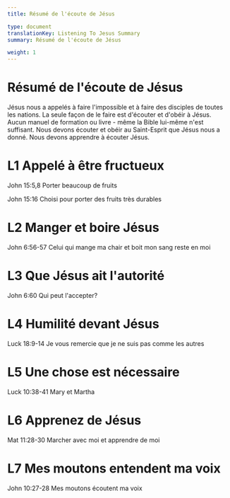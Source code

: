 ```yaml
---
title: Résumé de l'écoute de Jésus

type: document
translationKey: Listening To Jesus Summary
summary: Résumé de l'écoute de Jésus

weight: 1
---
```

# Résumé de l'écoute de Jésus
Jésus nous a appelés à faire l'impossible et à faire des disciples de toutes les nations. La seule façon de le faire est d'écouter et d'obéir à Jésus. Aucun manuel de formation ou livre - même la Bible lui-même n'est suffisant. Nous devons écouter et obéir au Saint-Esprit que Jésus nous a donné. Nous devons apprendre à écouter Jésus.
# L1  Appelé à être fructueux

John 15:5,8 Porter beaucoup de fruits	

John 15:16 Choisi pour porter des fruits très durables
# L2  Manger et boire Jésus

John 6:56-57 Celui qui mange ma chair et boit mon sang reste en moi
# L3  Que Jésus ait l'autorité

John 6:60 Qui peut l'accepter?
# L4  Humilité devant Jésus

Luck 18:9-14 Je vous remercie que je ne suis pas comme les autres
# L5  Une chose est nécessaire

Luck 10:38-41 Mary et Martha
# L6  Apprenez de Jésus

Mat 11:28-30 Marcher avec moi et apprendre de moi
# L7  Mes moutons entendent ma voix

John 10:27-28 Mes moutons écoutent ma voix